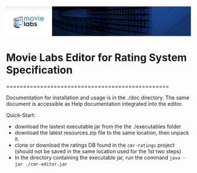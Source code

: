 ![screenshot1](./MLabs_header.jpg)
# Movie Labs Editor for Rating System Specification
================================================

Documentation for installation and usage is in the ./doc directory.
The same document is accessible as Help documentation integrated
into the editor.


Quick-Start:
 * download the lastest executable jar from the the ./executables folder
 * download the latest resources.zip file to the same location, then unpack it.
 * clone or download the ratings DB found in the `cmr-ratings` project (should not be saved in the same location used
 for the 1st two steps)
 * In the directory containing the executable jar, run the command `java -jar ./cmr-editor.jar`
